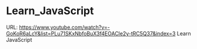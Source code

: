 # Learn_JavaScript

URL: https://www.youtube.com/watch?v=-GoKoR6aLcY&list=PLu71SKxNbfoBuX3f4EOACle2y-tRC5Q37&index=3
Learn JavaScript
